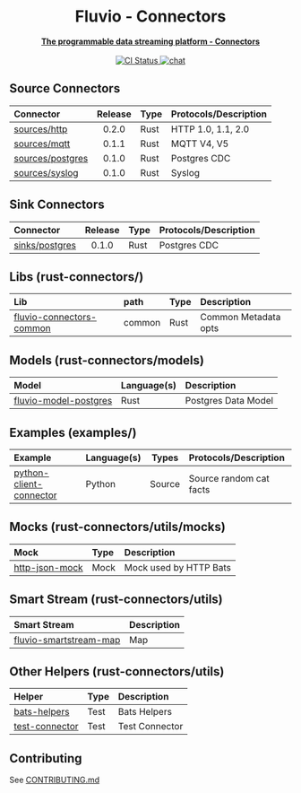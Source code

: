 <div align="center">
<h1>Fluvio - Connectors</h1>
<a href="https://fluvio.io" target="_blank">
 <strong>The programmable data streaming platform - Connectors</strong>
 </a>
<br>
<br>

<!-- CI Combined status -->
<a href="https://github.com/infinyon/fluvio-connectors/actions/workflows/ci.yml">
<img src="https://github.com/infinyon/fluvio-connectors/workflows/CI/badge.svg" alt="CI Status" />
</a>

<!-- CD status
<a href="https://github.com/infinyon/fluvio-connectors/actions/workflows/cd_dev.yaml">
<img src="https://github.com/infinyon/fluvio-connectors/workflows/CD_Dev/badge.svg" alt="CD Status" />
</a> -->

<a href="https://discordapp.com/invite/bBG2dTz">
<img src="https://img.shields.io/discord/695712741381636168.svg?logo=discord&style=flat" alt="chat" />
</a>
</div>

## Source Connectors

| Connector          | Release     | Type | Protocols/Description |
| :---               | :----:      | :--- | :---                  |
| [sources/http]     | 0.2.0       | Rust | HTTP 1.0, 1.1, 2.0    |
| [sources/mqtt]     | 0.1.1       | Rust | MQTT V4, V5           |
| [sources/postgres] | 0.1.0       | Rust | Postgres CDC          |
| [sources/syslog]   | 0.1.0       | Rust | Syslog                |

[sources/http]: https://github.com/infinyon/fluvio-connectors/tree/main/rust-connectors/sources/http
[sources/mqtt]: https://github.com/infinyon/fluvio-connectors/tree/main/rust-connectors/sources/mqtt
[sources/postgres]: https://github.com/infinyon/fluvio-connectors/tree/main/rust-connectors/sources/postgres
[sources/syslog]: https://github.com/infinyon/fluvio-connectors/tree/main/rust-connectors/sources/syslog

[infinyon/http]: https://hub.docker.com/r/infinyon/fluvio-connect-http
[infinyon/mqtt]: https://hub.docker.com/r/infinyon/fluvio-connect-mqtt
[infinyon/postgres-source]: https://hub.docker.com/r/infinyon/fluvio-connect-postgres-source
[infinyon/syslog]: https://hub.docker.com/r/infinyon/fluvio-connect-syslog

## Sink Connectors

| Connector          | Release     | Type | Protocols/Description |
| :---               | :----:      | :--- | :---                  |
| [sinks/postgres]   | 0.1.0       | Rust | Postgres CDC          |

[sinks/postgres]: https://github.com/infinyon/fluvio-connectors/tree/main/rust-connectors/sinks/postgres
[infinyon/postgres-sink]: https://hub.docker.com/r/infinyon/fluvio-connect-postgres-sink

## Libs (rust-connectors/)

| Lib                         | path   | Type | Description                  |
| :---                        | :---   | :--- | :---                         |
| [fluvio-connectors-common]  | common | Rust | Common Metadata opts         |

[fluvio-connectors-common]: https://github.com/infinyon/fluvio-connectors/tree/main/rust-connectors/common

## Models (rust-connectors/models)

| Model                     | Language(s) | Description             |
| :---                      | :---        | :---                    |
| [fluvio-model-postgres]   | Rust        | Postgres Data Model     |

[fluvio-model-postgres]: https://github.com/infinyon/fluvio-connectors/tree/main/rust-connectors/models/fluvio-model-postgres

## Examples (examples/)

| Example                   | Language(s) | Types  | Protocols/Description   |
| :---                      | :---        | :----: | :---                    |
| [python-client-connector] | Python      | Source | Source random cat facts |

[python-client-connector]: https://github.com/infinyon/fluvio-connectors/tree/main/examples/python-client-connector

## Mocks (rust-connectors/utils/mocks)

| Mock                        | Type | Description                  |
| :---                        | :--- | :---                         |
| [http-json-mock]            | Mock | Mock used by HTTP Bats       |

[http-json-mock]: https://github.com/infinyon/fluvio-connectors/tree/main/rust-connectors/utils/mocks/http-json-mock

## Smart Stream (rust-connectors/utils)

| Smart Stream                | Description                  |
| :---                        | :---                         |
| [fluvio-smartstream-map]    | Map                          |

[fluvio-smartstream-map]: https://github.com/infinyon/fluvio-connectors/tree/main/rust-connectors/utils/fluvio-smartstream-map

## Other Helpers (rust-connectors/utils)

| Helper                      | Type | Description                  |
| :---                        | :--- | :---                         |
| [bats-helpers]              | Test | Bats Helpers                 |
| [test-connector]            | Test | Test Connector               | 

[bats-helpers]: https://github.com/infinyon/fluvio-connectors/tree/main/rust-connectors/utils/bats-helpers
[test-connector]: https://github.com/infinyon/fluvio-connectors/tree/main/rust-connectors/utils/test-connector

## Contributing

See [CONTRIBUTING.md](CONTRIBUTING.md)

